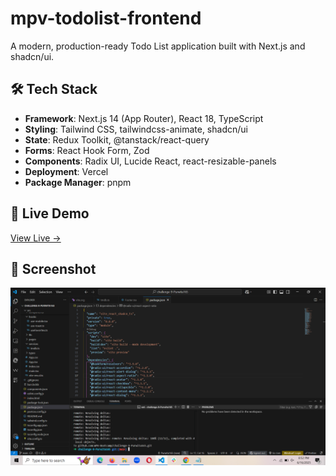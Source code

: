 # mpv-todolist-frontend

A modern, production-ready Todo List application built with Next.js and shadcn/ui.

## 🛠 Tech Stack

- **Framework**: Next.js 14 (App Router), React 18, TypeScript
- **Styling**: Tailwind CSS, tailwindcss-animate, shadcn/ui
- **State**: Redux Toolkit, @tanstack/react-query
- **Forms**: React Hook Form, Zod
- **Components**: Radix UI, Lucide React, react-resizable-panels
- **Deployment**: Vercel
- **Package Manager**: pnpm

## 🚀 Live Demo
[View Live →](https://mpv-todolist-frontend.vercel.app)

## 📸 Screenshot
![Screenshot](public/screenshot-to-do-list.png)